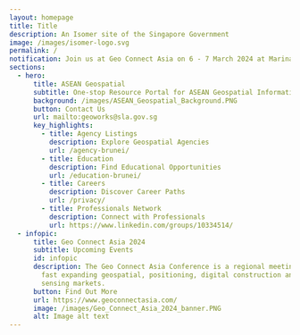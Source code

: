 ```yaml
---
layout: homepage
title: Title
description: An Isomer site of the Singapore Government
image: /images/isomer-logo.svg
permalink: /
notification: Join us at Geo Connect Asia on 6 - 7 March 2024 at Marina Bay Sands!
sections:
  - hero:
      title: ASEAN Geospatial
      subtitle: One-stop Resource Portal for ASEAN Geospatial Information
      background: /images/ASEAN_Geospatial_Background.PNG
      button: Contact Us
      url: mailto:geoworks@sla.gov.sg
      key_highlights:
        - title: Agency Listings
          description: Explore Geospatial Agencies
          url: /agency-brunei/
        - title: Education
          description: Find Educational Opportunities
          url: /education-brunei/
        - title: Careers
          description: Discover Career Paths
          url: /privacy/
        - title: Professionals Network
          description: Connect with Professionals
          url: https://www.linkedin.com/groups/10334514/
  - infopic:
      title: Geo Connect Asia 2024
      subtitle: Upcoming Events
      id: infopic
      description: The Geo Connect Asia Conference is a regional meeting place for the
        fast expanding geospatial, positioning, digital construction and remote
        sensing markets.
      button: Find Out More
      url: https://www.geoconnectasia.com/
      image: /images/Geo_Connect_Asia_2024_banner.PNG
      alt: Image alt text
---
```

